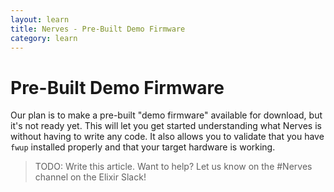```yaml
---
layout: learn
title: Nerves - Pre-Built Demo Firmware
category: learn
---
```


# Pre-Built Demo Firmware

Our plan is to make a pre-built "demo firmware" available for download, but it's not ready yet.
This will let you get started understanding what Nerves is without having to write any code.
It also allows you to validate that you have `fwup` installed properly and that your target hardware is working.

> TODO: Write this article. Want to help? Let us know on the #Nerves channel on the Elixir Slack!
